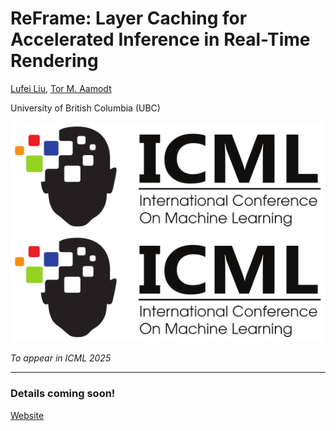 # ReFrame: Layer Caching for Accelerated Inference in Real-Time Rendering

[Lufei Liu](https://www.lufei.ca), [Tor M. Aamodt](https://people.ece.ubc.ca/~aamodt/)

University of British Columbia (UBC) 


![ICML Logo](./docs/images/ICML-logo.svg#gh-light-mode-only)
![ICML Logo](./docs/images/ICML-logo-dark.svg#gh-dark-mode-only)

*To appear in ICML 2025*

---

### Details coming soon!
[Website](https://ubc-aamodt-group.github.io/reframe-layer-caching/)